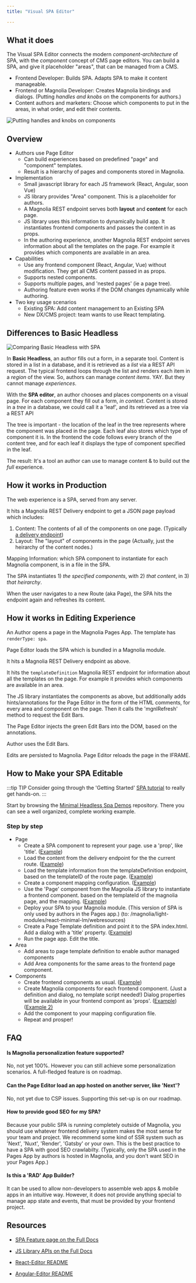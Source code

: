 ```yaml
---
title: "Visual SPA Editor"

---
```



## What it does

The Visual SPA Editor connects the modern _component-architecture_ of SPA, with the _component_ concept of CMS page editors. You can build a SPA, and give it placeholder "areas", that can be managed from a CMS.

*   Frontend Developer: Builds SPA. Adapts SPA to make it content manageable.
*   Frontend or Magnolia Developer: Creates Magnolia bindings and dialogs. (Putting _handles and knobs_ on the components for authors.)
*   Content authors and marketers: Choose which components to put in the areas, in what order, and edit their contents.

![Putting handles and knobs on components](/assets/illustrations/SPA-block-1024x512.png)

## Overview


*   Authors use Page Editor
    *   Can build experiences based on predefined "page" and "component" templates.
    *   Result is a hierarchy of pages and components stored in Magnolia.
*   Implementation
    *   Small javascript library for each JS framework (React, Angular, soon Vue)
    *   JS library provides "Area" component. This is a placeholder for authors.
    *   A Magnolia REST endpoint serves both **layout** and **content** for each page.
    *   JS library uses this information to dynamically build app. It instantiates frontend components and passes the content in as props.
    *   In the authoring experience, another Magnolia REST endpoint serves information about all the templates on the page. For example it provides which components are available in an area.
*   Capabilities
    *   Use any frontend component (React, Angular, Vue) without modification. They get all CMS content passed in as props.
    *   Supports nested components.
    *   Supports multiple pages, and 'nested pages' (ie a page tree).
    *   Authoring feature even works if the DOM changes dynamically while authoring.
*   Two key usage scenarios
    *   Existing SPA: Add content management to an Existing SPA
    *   New DX/CMS project: team wants to use React templating.

## Differences to Basic Headless

![Comparing Basic Headless with SPA](/assets/illustrations/basic-headless-vs-next-level-1280.jpg)

In __Basic Headless__, an author fills out a form, in a separate tool.
Content is stored in a list in a database, and it is retrieved as a _list_ via a REST API request. The typical frontend loops through the list and renders each item in a _region_ of the view.
So, authors can manage _content items_. YAY.  But they cannot manage _experiences_.

With the __SPA editor__, an author chooses and places components on a visual page. For each component they fill out a form, _in context_.
Content is stored in a _tree_ in a database, we could call it a 'leaf', and its retrieved as a tree via a REST API

The tree is important - the location of the leaf in the tree represents where the component was placed in the page. Each leaf also stores which type of component it is. In the frontend the code follows every branch of the content tree, and for each leaf it displays the type of component specified in the leaf.

The result: It's a tool an author can use to manage content & to build out the _full_ experience. 




## How it works in Production

The web experience is a SPA, served from any server. 

It hits a Magnolia REST Delivery endpoint to get a JSON page payload which includes:



1. Content: The contents of all of the components on one page. (Typically[ a delivery endpoint](https://demopublic.magnolia-cms.com/.rest/delivery/pagesWithComponents/v1/about/))
2. Layout: The "layout" of components in the page (Actually, just the heirarchy of the content nodes.)

Mapping Information: which SPA component to instantiate for each Magnolia component, is in a file in the SPA.

The SPA instantiates 1) _the specified components_, with 2) _that content_, in 3) _that heirarchy_.

When the user navigates to a new Route (aka Page), the SPA hits the endpoint again and refreshes its content.


## How it works in Editing Experience

An Author opens a page in the Magnolia Pages App. The template has `renderType: spa`.

Page Editor loads the SPA which is bundled in a Magnolia module.

It hits a Magnolia REST Delivery endpoint as above.

It hits the `templateDefinition` Magnolia REST endpoint for information about all the templates on the page. For example it provides which components are available in an area.

The JS library instantiates the components as above, but additionally adds hints/annotations for the Page Editor in the form of the HTML comments, for every area and component on the page. Then it calls the 'mgnlRefresh' method to request the Edit Bars.

The Page Editor injects the green Edit Bars into the DOM, based on the annotations.

Author uses the Edit Bars. 

Edits are persisted to Magnolia. Page Editor reloads the page in the IFRAME.


## How to Make your SPA Editable

:::tip TIP
Consider going through the 'Getting Started' [SPA tutorial](getting-started/hello-spa) to really get hands-on.
:::

Start by browsing the [Minimal Headless Spa Demos](https://git.magnolia-cms.com/projects/DEMOS/repos/minimal-headless-spa-demos/browse) repository. There you can see a well organized, complete working example.


### Step by step



*   Page
    *   Create a SPA component to represent your page. use a 'prop', like 'title'. ([Example](https://git.magnolia-cms.com/projects/DEMOS/repos/minimal-headless-spa-demos/browse/spa/react-minimal/src/pages/Basic.js))
    *   Load the content from the delivery endpoint for the the current route. ([Example](https://git.magnolia-cms.com/projects/DEMOS/repos/minimal-headless-spa-demos/browse/spa/react-minimal/src/helpers/PageLoader.js))
    *   Load the template information from the templateDefinition endpoint, based on the templateID of the route page. ([Example](https://git.magnolia-cms.com/projects/DEMOS/repos/minimal-headless-spa-demos/browse/spa/react-minimal/src/helpers/PageLoader.js))
    *   Create a component mapping configuration. ([Example](https://git.magnolia-cms.com/projects/DEMOS/repos/minimal-headless-spa-demos/browse/spa/react-minimal/src/magnolia.config.js))
    *   Use the 'Page' component from the Magnolia JS library to instantiate a frontend component.  based on the templateId of the magnolia page, and the mapping. ([Example](https://git.magnolia-cms.com/projects/DEMOS/repos/minimal-headless-spa-demos/browse/spa/react-minimal/src/helpers/PageLoader.js))
    *   Deploy your SPA to your Magnolia module. (This version of SPA is only used by authors in the Pages app.) (to: /magnolia/light-modules/react-minimal-lm/webresources)
    *   Create a Page Template definition and point it to the SPA index.html. Add a dialog with a 'title' property. ([Example](https://git.magnolia-cms.com/projects/DEMOS/repos/minimal-headless-spa-demos/browse/magnolia/light-modules/react-minimal-lm/templates/pages/basic.yaml))
    *   Run the page app. Edit the title.
*   Area
    *   Add areas to page template definition to enable author managed components
    *   Add Area components for the same areas to the frontend page component. 
*   Components
    *   Create frontend components as usual. ([Example](https://git.magnolia-cms.com/projects/DEMOS/repos/minimal-headless-spa-demos/browse/magnolia/light-modules/spa-lm/dialogs/components/headline.yaml))
    *   Create Magnolia components for each frontend component. (Just a definition and dialog, no template script needed!) Dialog properties will be available in your frontend compont as 'props'. ([Example]( https://git.magnolia-cms.com/projects/DEMOS/repos/minimal-headless-spa-demos/browse/magnolia/light-modules/spa-lm/templates/components/headline.yaml)) ([Example 2)](https://git.magnolia-cms.com/projects/DEMOS/repos/minimal-headless-spa-demos/browse/magnolia/light-modules/spa-lm/dialogs/components/headline.yaml)
    *   Add the component to your mapping configuration file.
    *   Repeat and prosper!

## FAQ

#### Is Magnolia personalization feature supported?
No, not yet 100%. However you can still achieve some personalization scenarios. A full-fledged feature is on roadmap.

#### Can the Page Editor load an app hosted on another server, like 'Next'?
No, not yet due to CSP issues. Supporting this set-up is on our roadmap.

#### How to provide good SEO for my SPA?
Because your public SPA is running completely outside of Magnolia, you should use whatever frontend delivery system makes the most sense for your team and project. We recommend some kind of SSR system such as 'Next', 'Nuxt', 'Render', 'Gatsby' or your own. This is the best practice to have a SPA with good SEO crawlabilty.
(Typically, only the SPA used in the Pages App by authors is hosted in Magnolia, and you don't want SEO in your Pages App.)

#### Is this a 'RAD' App Builder?
It can be used to allow non-developers to assemble web apps & mobile apps in an intuitive way. 
However, it does not provide anything special to manage app state and events, that must be provided by your frontend project.



## Resources 

* [SPA Feature page on the Full Docs](https://documentation.magnolia-cms.com/display/DOCS62/Single-page+applications)

* [JS Library APIs on the Full Docs](https://documentation.magnolia-cms.com/display/DOCS62/SPA+development+and+Magnolia)

* [React-Editor README](https://git.magnolia-cms.com/projects/MODULES/repos/frontend-helpers/browse/packages/react-editor)

* [Angular-Editor README](https://git.magnolia-cms.com/projects/MODULES/repos/frontend-helpers/browse/packages/angular-editor/projects/angular-editor/README.md)